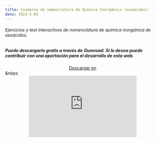 ```yaml
---
title: Cuaderno de nomenclatura de Química Inorgánica (oxoácidos)
date: 2023-5-03
---
```




###### Ejercicios y test  interactivos de nomenclatura de química inorgánica de oxoácidos.

<!--more-->

##### Puede descargarlo gratis a través de Gumroad. Si lo desea puede contribuir con una aportación para el desarrollo de esta web.

<center>
<script src="https://gumroad.com/js/gumroad.js"></script><a class="gumroad-button" href="https://apicazorla.gumroad.com/l/whzmw">Descargar en</a>
</center>
&nbps




<center>
<iframe
    width="350"
    height="200"
    src="https://www.dropbox.com/scl/fi/8it42bivs3k6ha6v0syv8/CNQI_oxoacidos.mp4?rlkey=lm0ngyrb1fu8xjcu6n2n1f26r&raw=1"
    frameborder="0"
    allow="autoplay; encrypted-media"
    allowfullscreen
>
</iframe>
</center>